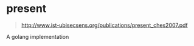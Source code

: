 # present

> http://www.ist-ubisecsens.org/publications/present_ches2007.pdf

A golang implementation
